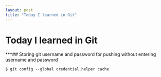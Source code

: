 ```yaml
---
layout: post
title: "Today I learned in Git"
---
```


# Today I learned in Git

***## Storing git username and password for pushing without entering username and password 

`$ git config --global credential.helper cache`
